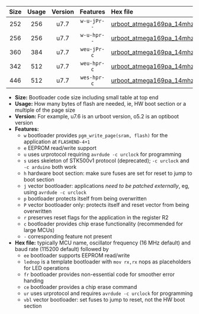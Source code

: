 |Size|Usage|Version|Features|Hex file|
|:-:|:-:|:-:|:-:|:--|
|252|256|u7.7|`w-u-jPr--`|[urboot_atmega169pa_14mhz7456_9600bps_lednop_ur_vbl.hex](https://raw.githubusercontent.com/stefanrueger/urboot.hex/main/mcus/atmega169pa/fcpu_14mhz7456/9600_bps/urboot_atmega169pa_14mhz7456_9600bps_lednop_ur_vbl.hex)|
|256|256|u7.7|`w-u-hpr--`|[urboot_atmega169pa_14mhz7456_9600bps_lednop_fr_ur.hex](https://raw.githubusercontent.com/stefanrueger/urboot.hex/main/mcus/atmega169pa/fcpu_14mhz7456/9600_bps/urboot_atmega169pa_14mhz7456_9600bps_lednop_fr_ur.hex)|
|360|384|u7.7|`weu-jPr-c`|[urboot_atmega169pa_14mhz7456_9600bps_ee_lednop_fr_ce_ur_vbl.hex](https://raw.githubusercontent.com/stefanrueger/urboot.hex/main/mcus/atmega169pa/fcpu_14mhz7456/9600_bps/urboot_atmega169pa_14mhz7456_9600bps_ee_lednop_fr_ce_ur_vbl.hex)|
|342|512|u7.7|`weu-hpr-c`|[urboot_atmega169pa_14mhz7456_9600bps_ee_lednop_fr_ce_ur.hex](https://raw.githubusercontent.com/stefanrueger/urboot.hex/main/mcus/atmega169pa/fcpu_14mhz7456/9600_bps/urboot_atmega169pa_14mhz7456_9600bps_ee_lednop_fr_ce_ur.hex)|
|446|512|u7.7|`wes-hpr-c`|[urboot_atmega169pa_14mhz7456_9600bps_ee_lednop_fr_ce.hex](https://raw.githubusercontent.com/stefanrueger/urboot.hex/main/mcus/atmega169pa/fcpu_14mhz7456/9600_bps/urboot_atmega169pa_14mhz7456_9600bps_ee_lednop_fr_ce.hex)|

- **Size:** Bootloader code size including small table at top end
- **Usage:** How many bytes of flash are needed, ie, HW boot section or a multiple of the page size
- **Version:** For example, u7.6 is an urboot version, o5.2 is an optiboot version
- **Features:**
  + `w` bootloader provides `pgm_write_page(sram, flash)` for the application at `FLASHEND-4+1`
  + `e` EEPROM read/write support
  + `u` uses urprotocol requiring `avrdude -c urclock` for programming
  + `s` uses skeleton of STK500v1 protocol (deprecated); `-c urclock` and `-c arduino` both work
  + `h` hardware boot section: make sure fuses are set for reset to jump to boot section
  + `j` vector bootloader: applications *need to be patched externally*, eg, using `avrdude -c urclock`
  + `p` bootloader protects itself from being overwritten
  + `P` vector bootloader only: protects itself and reset vector from being overwritten
  + `r` preserves reset flags for the application in the register R2
  + `c` bootloader provides chip erase functionality (recommended for large MCUs)
  + `-` corresponding feature not present
- **Hex file:** typically MCU name, oscillator frequency (16 MHz default) and baud rate (115200 default) followed by
  + `ee` bootloader supports EEPROM read/write
  + `lednop` is a template bootloader with `mov rx,rx` nops as placeholders for LED operations
  + `fr` bootloader provides non-essential code for smoother error handing
  + `ce` bootloader provides a chip erase command
  + `ur` uses urprotocol and requires `avrdude -c urclock` for programming
  + `vbl` vector bootloader: set fuses to jump to reset, not the HW boot section
